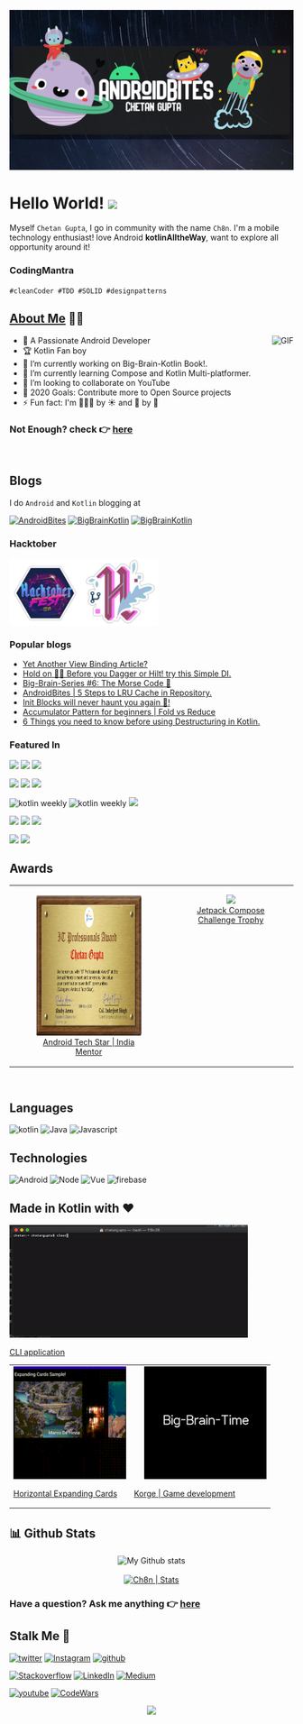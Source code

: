 ![](androidbites.jpg)

# Hello World! <img src="https://media.giphy.com/media/hvRJCLFzcasrR4ia7z/giphy.gif" width="25px">

Myself `Chetan Gupta`, I go in community with the name `Ch8n`. I'm a mobile technology enthusiast! love Android __kotlinAlltheWay__, want to explore all opportunity around it! 

### CodingMantra
`#cleanCoder #TDD #SOLID #designpatterns`

## [About Me](https://chetangupta.net/about/) 🙋‍♀️ 
<img align="right" height="240px" alt="GIF" src="https://i.pinimg.com/originals/e4/26/70/e426702edf874b181aced1e2fa5c6cde.gif" />

- 🚀 A Passionate Android Developer 
- :trophy: Kotlin Fan boy 
- 🔭 I’m currently working on Big-Brain-Kotlin Book!.
- 🌱 I’m currently learning Compose and Kotlin Multi-platformer.<br />
- 👯 I’m looking to collaborate on YouTube
- 🥅 2020 Goals: Contribute more to Open Source projects
- ⚡ Fun fact: I'm 👨🏻‍💻 by :sunny: and :guitar: by :full_moon_with_face:

### Not Enough? check :point_right: [here](https://chetangupta.net/about/) 
<br>

## Blogs
I do `Android` and `Kotlin` blogging at <br>

<a href="https://chetangupta.net" target="_blank"><img src="https://img.shields.io/badge/AndroidBites-303030?style=for-the-badge&logo=android" alt="AndroidBites"></a> <a href="https://chetangupta.net/bbk-main" target="_blank"><img src="https://img.shields.io/badge/Big_Brain_Kotlin-303030?style=for-the-badge&logo=Kotlin" alt="BigBrainKotlin"></a> <a href="https://chetangupta.net/ds-in-kotlin/" target="_blank"><img src="https://img.shields.io/badge/Data_Structures.KT-303030?style=for-the-badge&logo=Kotlin" alt="BigBrainKotlin"></a>

### Hacktober
<p style="display:flex;">
<img src="./hacktober_2019.png" height=120px>
<img src="./hacktober_2020.png" height=120px>
</p>

### Popular blogs
- [Yet Another View Binding Article?](https://chetangupta.net/viewbinding/)
- [Hold on ✋🏻 Before you Dagger or Hilt! try this Simple DI.](https://chetangupta.net/native-di/)
- [Big-Brain-Series #6: The Morse Code 🤫](https://chetangupta.net/bbk6/)
- [AndroidBites | 5 Steps to LRU Cache in Repository.](https://chetangupta.net/cache-repository/)
- [Init Blocks will never haunt you again 👻!](https://chetangupta.net/init-blocks/)
- [Accumulator Pattern for beginners | Fold vs Reduce](https://chetangupta.net/reduce-fold/)
- [6 Things you need to know before using Destructuring in Kotlin.](https://chetangupta.net/destructuring-limitations/)

### Featured In
<img src="https://img.shields.io/badge/Kotlin Weekly-303030?style=for-the-badge&logo=kotlin"> <img src="https://img.shields.io/badge/ProAndroidDev-303030?style=for-the-badge&logo=android"> <img src="https://img.shields.io/badge/DroidCon-303030?style=for-the-badge&logo=android">

<img src="https://img.shields.io/badge/Awesome Android devnotes-303030?style=for-the-badge&logo=kotlin"> <img src="https://img.shields.io/badge/Android NewsLetter-303030?style=for-the-badge&logo=android"> <img src="https://img.shields.io/badge/OnCreate_digest-303030?style=for-the-badge&logo=android">

<img src="https://img.shields.io/badge/MDC Weekly-303030?style=for-the-badge&logo=java" alt="kotlin weekly"> <img src="https://img.shields.io/badge/Android Sweets-303030?style=for-the-badge&logo=kotlin" alt="kotlin weekly"> <img src="https://img.shields.io/badge/AndroidBoss-303030?style=for-the-badge&logo=android">

<img src="https://img.shields.io/badge/Awesome Android-303030?style=for-the-badge&logo=kotlin"> <img src="https://img.shields.io/badge/HashNode-303030?style=for-the-badge&logo=hashnode"> <img src="https://img.shields.io/badge/Infinum_Weekly-303030?style=for-the-badge&logo=kotlin"> 

<img src="https://img.shields.io/badge/Silver-303030?style=for-the-badge&logo=reddit"> <img src="https://img.shields.io/badge/Trending 2020-303030?style=for-the-badge&logo=reddit"> 

## Awards

<table >
  <tr>
    <td valign="top">
      <a href="https://github.com/ch8n/ch8n/blob/main/Chetan_Gupta.png" target="_blank">
        <figure align="center">
        <img src="./Chetan_Gupta.png" height=250px> <br>
        <figcaption>Android Tech Star | India Mentor</figcaption>
        </figure>
      </a> 
    </td>
    <td valign="top">
        <a href="https://user-images.githubusercontent.com/11576342/122118895-38265180-ce46-11eb-9422-c6d3bbdacaa6.jpeg" target="_blank">
          <figure align="center">
           <img src="https://user-images.githubusercontent.com/11576342/122118895-38265180-ce46-11eb-9422-c6d3bbdacaa6.jpeg" height=250px> <br>
           <figcaption>Jetpack Compose Challenge Trophy</figcaption>  
          </figure>
        </a> 
    </td>
  </tr>
</table>

<br>

## Languages
<img src="https://img.shields.io/badge/Kotlin-303030?style=for-the-badge&logo=kotlin" alt="kotlin"> <img src="https://img.shields.io/badge/Java-303030?style=for-the-badge&logo=Java" alt="Java"> <img src="https://img.shields.io/badge/Javascript-303030?style=for-the-badge&logo=Javascript" alt="Javascript">

## Technologies

<img src="https://img.shields.io/badge/Android-303030?style=for-the-badge&logo=Android" alt="Android"> <img src="https://img.shields.io/badge/NodeJs-303030?style=for-the-badge&logo=Javascript" alt="Node"> <img src="https://img.shields.io/badge/Vue-303030?style=for-the-badge&logo=Javascript" alt="Vue"> <img src="https://img.shields.io/badge/firebase-303030?style=for-the-badge&logo=firebase" alt="firebase">

## Made in Kotlin with :heart:

<div>
      <a href="https://github.com/ch8n/morse-code-kt">
      <img src="./sample-morse.gif" height =200px/> 
      <p>CLI application </p>
      </a> 
    </div>

<table >
  <tr>
    <td valign="top">
      <a href="https://github.com/ch8n/Expanding-Cards-Compose">
        <img src="./preview_compose.gif" height =200px/>
        <p>Horizontal Expanding Cards</p>
      </a>
    </td>
    <td valign="top">
        <a style="margin-left:18px" href="https://github.com/ch8n/KorgeSample">
        <img src="./preview_korge.gif" height=200px/>  
        <p>Korge | Game development</p>
      </a> 
    </td>
  </tr>
</table>


## 📊 Github Stats

<p align="center">

<img alt="My Github stats" align="center" border-radius="40px" width="800px" height="200px" src="https://github-readme-streak-stats.herokuapp.com/?user=ch8n&layout=compact" alt="ch8n Stats" />
<br>
<br>

<a href="https://github.com/ch8n">
  <img height="180em" src="https://github-readme-stats.vercel.app/api?username=ch8n&count_private=true&show_icons=true&include_all_commits=true" alt="Ch8n | Stats"/>
 
  <br>
</a>
</p>


<p align ="center">
<h3> Have a question? Ask me anything 👉 <a href="https://github.com/ch8n/ch8n/issues/new"><b>here</b></a><br>
</h3>
</p>

## Stalk Me 👀

<a href="https://bit.ly/ch8n-twitter" target="_blank"><img src="https://img.shields.io/badge/Twitter-Chetan_Gupta-00acee?style=for-the-badge&logo=twitter" alt="twitter"></a>  <a href="https://bit.ly/ch8n-insta" target="_blank"><img src="https://img.shields.io/badge/Instagram-Chetan_wtf-E1306C?style=for-the-badge&logo=Instagram" alt="Instagram"></a>  <a href="https://bit.ly/ch8n-git" target="_blank"><img src="https://img.shields.io/badge/github-Ch8n-4078c0?style=for-the-badge&logo=github" alt="github"></a> 

<a href="https://bit.ly/ch8n-stackOflow" target="_blank"><img src="https://img.shields.io/badge/Stackoverflow-Chetan%20Gupta-ef8236?style=for-the-badge&logo=Stackoverflow" alt="Stackoverflow"></a> <a href="https://bit.ly/ch8n-linkdIn" target="_blank"><img src="https://img.shields.io/badge/LinkedIn-Chetan%20Gupta-0e76a8?style=for-the-badge&logo=linkedin" alt="LinkedIn"></a> <a href="https://bit.ly/ch8n-medium-blog" target="_blank"><img src="https://img.shields.io/badge/Medium-Chetan%20Gupta-00ab6c?style=for-the-badge&logo=medium" alt="Medium"></a> 

<a href="https://bit.ly/ch8n-youtube" target="_blank"><img src="https://img.shields.io/badge/youtube-Chetan%20Gupta-FF0000?style=for-the-badge&logo=youtube" alt="youtube"></a> <a href="https://bit.ly/ch8n-codewar" target="_blank"><img src="https://img.shields.io/badge/CodeWars-Chetan_Gupta-F67280?style=for-the-badge&logo=CodeWars" alt="CodeWars"></a>

<p align="center">
<img src="https://visitor-badge.glitch.me/badge?page_id=ch8n">
</p≈>
